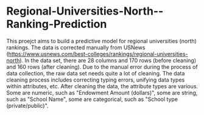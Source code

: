 # Regional-Universities-North--Ranking-Prediction
This proejct aims to build a predictive model for regional universities (north) rankings.
The data is corrected manually from USNews (https://www.usnews.com/best-colleges/rankings/regional-universities-north). In the data set, there are 28 columns and 170 rows (before cleaning) and 160 rows (after cleaning). Due to the manual error during the process of data collection, the raw data set needs quite a lot of cleaning. The data cleaning process includes correcting typing errors, unifying data types within attributes, etc. After cleaning the data, the attribute types are various. Some are numeric, such as "Endowment Amount (dollars)", some are string, such as "School Name", some are categorical, such as "School type (private/public)".
